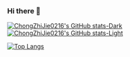 ### Hi there 👋

<!--
**ChongZhiJie0216/ChongZhiJie0216** is a ✨ _special_ ✨ repository because its `README.md` (this file) appears on your GitHub profile.

Here are some ideas to get you started:

- 🔭 I’m currently working on ...
- 🌱 I’m currently learning ...
- 👯 I’m looking to collaborate on ...
- 🤔 I’m looking for help with ...
- 💬 Ask me about ...
- 📫 How to reach me: ...
- 😄 Pronouns: ...
- ⚡ Fun fact: ...
-->

[![ChongZhiJie0216's GitHub stats-Dark](https://github-readme-stats.vercel.app/api?username=ChongZhiJie0216&show_icons=true&theme=dark#gh-dark-mode-only)](https://github.com/anuraghazra/github-readme-stats#gh-dark-mode-only)
[![ChongZhiJie0216's GitHub stats-Light](https://github-readme-stats.vercel.app/api?username=ChongZhiJie0216&show_icons=true&theme=default#gh-light-mode-only)](https://github.com/anuraghazra/github-readme-stats#gh-light-mode-only)

[![Top Langs](https://github-readme-stats.vercel.app/api/top-langs/?username=ChongZhiJie0216)](https://github.com/anuraghazra/github-readme-stats)
